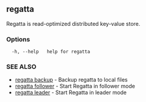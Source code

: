## regatta

Regatta is read-optimized distributed key-value store.

### Options

```
  -h, --help   help for regatta
```

### SEE ALSO

* [regatta backup](regatta_backup.md)	 - Backup regatta to local files
* [regatta follower](regatta_follower.md)	 - Start Regatta in follower mode
* [regatta leader](regatta_leader.md)	 - Start Regatta in leader mode

